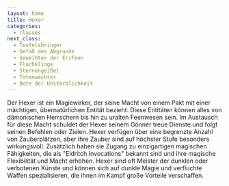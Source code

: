 ```yaml
---
layout: home
title: Hexer
categories:
  - classes
next_class:
  - Teufelsbringer
  - Gefäß des Abgrunds
  - Geweihter der Erzfeen
  - Fluchklinge
  - Sternengeißel
  - Totenwächter
  - Bote der Unsterblichkeit
---
```


Der Hexer ist ein Magiewirker, der seine Macht von einem Pakt mit einer mächtigen, übernatürlichen Entität
bezieht. Diese Entitäten können alles von dämonischen Herrschern bis hin zu uralten Feenwesen sein. Im Austausch für
diese Macht schuldet der Hexer seinem Gönner treue Dienste und folgt seinen Befehlen oder Zielen. Hexer
verfügen über eine begrenzte Anzahl von Zauberplätzen, aber ihre Zauber sind auf höchster Stufe besonders wirkungsvoll.
Zusätzlich haben sie Zugang zu einzigartigen magischen Fähigkeiten, die als "Eldritch Invocations" bekannt sind und ihre
magische Flexibilität und Macht erhöhen. Hexer sind oft Meister der dunklen oder verbotenen Künste und können
sich auf dunkle Magie und verfluchte Waffen spezialisieren, die ihnen im Kampf große Vorteile verschaffen.